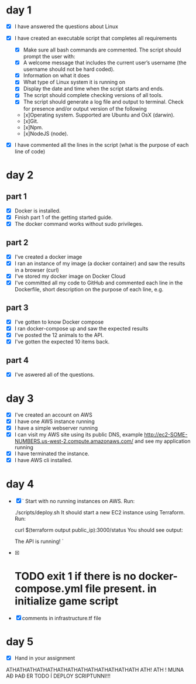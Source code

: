 # day 1
- [x] I have answered the questions about Linux
- [x] I have created an executable script that completes all requirements
    - [x] Make sure all bash commands are commented.
    The script should prompt the user with:
    - [x] A welcome message that includes the current user’s username (the username should not be hard coded).
    - [x] Information on what it does
    - [x] What type of Linux system it is running on
    - [x] Display the date and time when the script starts and ends.
    - [x] The script should complete checking versions of all tools.
    - [x] The script should generate a log file and output to terminal.
    Check for presence and/or output version of the following
    - [x]Operating system. Supported are Ubuntu and OsX (darwin).
    - [x]Git.
    - [x]Npm.
    - [x]NodeJS (node).
- [x] I have commented all the lines in the script (what is the purpose of each line of code)


# day 2

## part 1
- [x] Docker is installed.
- [x] Finish part 1 of the getting started guide.
- [x] The docker command works without sudo privileges.

## part 2
- [x] I've created a docker image
- [x] I ran an instance of my image (a docker container) and saw the results in a browser (curl)
- [x] I've stored my docker image on Docker Cloud
- [x] I've committed all my code to GitHub and commented each line in the Dockerfile, short description on the purpose of each line, e.g.

## part 3
- [x] I've gotten to know Docker compose
- [x] I ran docker-compose up and saw the expected results
- [x] I've posted the 12 animals to the API.
- [x] I've gotten the expected 10 items back.
## part 4
- [x] I've aswered all of the questions.


# day 3

- [x] I've created an account on AWS
- [x] I have one AWS instance running
- [x] I have a simple webserver running
- [x] I can visit my AWS site using its public DNS, example http://ec2-SOME-NUMBERS.us-west-2.compute.amazonaws.com/ and see my application running
- [x] I have terminated the instance.
- [x] I have AWS cli installed.

# day 4
- [x] `
    Start with no running instances on AWS.
    Run:

    ./scripts/deploy.sh
    It should start a new EC2 instance using Terraform.
    Run:

    curl $(terraform output public_ip):3000/status
    You should see output:

    The API is running! `

- [x] # TODO exit 1 if there is no docker-compose.yml file present. in initialize game script
- [x] comments in infrastructure.tf file
# day 5
- [x] Hand in your assignment


ATHATHATHATHATHATHATHATHATHATHATHATHATH
ATH! ATH !
MUNA AÐ ÞAÐ ER TODO Í DEPLOY SCRIPTUNNI!!!
